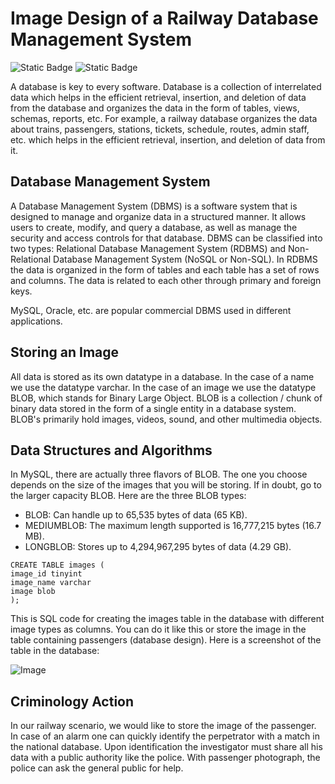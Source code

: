 # Image Design of a Railway Database Management System
![Static Badge](https://img.shields.io/badge/Databases-Tutorial-blue) ![Static Badge](https://img.shields.io/badge/Software%20Design-Tutorial-green)


A database is key to every software. Database is a collection of interrelated data which helps in the efficient retrieval, insertion, and deletion of data from the database and organizes the data in the form of tables, views, schemas, reports, etc. For example, a railway database organizes the data about trains, passengers, stations, tickets, schedule, routes, admin staff, etc. which helps in the efficient retrieval, insertion, and deletion of data from it.

## Database Management System
A Database Management System (DBMS) is a software system that is designed to manage and organize data in a structured manner. It allows users to create, modify, and query a database, as well as manage the security and access controls for that database. DBMS can be classified into two types: Relational Database Management System (RDBMS) and Non-Relational Database Management System (NoSQL or Non-SQL). In RDBMS the data is organized in the form of tables and each table has a set of rows and columns. The data is related to each other through primary and foreign keys.

MySQL, Oracle, etc. are popular commercial DBMS used in different applications.

## Storing an Image
All data is stored as its own datatype in a database. In the case of a name we use the datatype varchar. In the case of an image we use the datatype BLOB, which stands for Binary Large Object. BLOB is a collection / chunk of binary data stored in the form of a single entity in a database system. BLOB's primarily hold images, videos, sound, and other multimedia objects.

## Data Structures and Algorithms
In MySQL, there are actually three flavors of BLOB. The one you choose depends on the size of the images that you will be storing. If in doubt, go to the larger capacity BLOB. Here are the three BLOB types:
* BLOB: Can handle up to 65,535 bytes of data (65 KB).
* MEDIUMBLOB: The maximum length supported is 16,777,215 bytes (16.7 MB).
* LONGBLOB: Stores up to 4,294,967,295 bytes of data (4.29 GB).

```
CREATE TABLE images (
image_id tinyint
image_name varchar
image blob
);
```

This is SQL code for creating the images table in the database with different image types as columns. You can do it like this or store the image in the table containing passengers (database design).
Here is a screenshot of the table in the database:

![Image](https://i.ibb.co/JrPFN6J/table-def.jpg)

## Criminology Action
In our railway scenario, we would like to store the image of the passenger. In case of an alarm one can quickly identify the perpetrator with a match in the national database. Upon identification the investigator must share all his data with a public authority like the police. With passenger photograph, the police can ask the general public for help.
